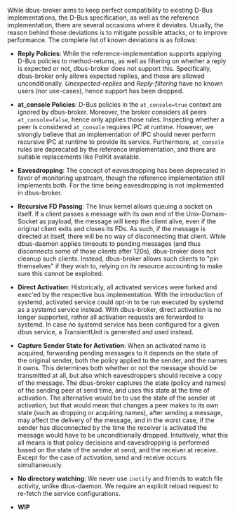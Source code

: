 While dbus-broker aims to keep perfect compatibility to existing D-Bus implementations, the D-Bus specification, as well as the reference implementation, there are several occasions where it deviates. Usually, the reason behind those deviations is to mitigate possible attacks, or to improve performance. The complete list of known deviations is as follows:

* **Reply Policies**: While the reference-implementation supports applying D-Bus policies to method-returns, as well as filtering on whether a reply is expected or not, dbus-broker does not support this. Specifically, dbus-broker only allows expected replies, and those are allowed unconditionally.
_Unexpected-replies_ and _Reply-filtering_ have no known users (nor use-cases), hence support has been dropped.

* **at_console Policies**: D-Bus policies in the `at_console=true` context are ignored by dbus-broker. Moreover, the broker considers all peers `at_console=false`, hence only applies those rules. Inspecting whether a peer is considered `at_console` requires IPC at runtime. However, we strongly believe that an implementation of IPC should never perform recursive IPC at runtime to provide its service. Furthermore, `at_console` rules are deprecated by the reference implementation, and there are suitable replacements like PolKit available.

* **Eavesdropping**: The concept of eavesdropping has been deprecated in favor of monitoring upstream, though the reference implementation still implements both. For the time being eavesdropping is not implemented in dbus-broker.

* **Recursive FD Passing**: The linux kernel allows queuing a socket on itself. If a client passes a message with its own end of the Unix-Domain-Socket as payload, the message will keep the client alive, even if the original client exits and closes its FDs. As such, if the message is directed at itself, there will be no way of disconnecting that client.
While dbus-daemon applies timeouts to pending messages (and thus disconnects some of those clients after 120s), dbus-broker does not cleanup such clients. Instead, dbus-broker allows such clients to "pin themselves" if they wish to, relying on its resource accounting to make sure this cannot be exploited.

* **Direct Activation**: Historically, all activated services were forked and exec'ed by the respective bus implementation. With the introduction of systemd, activated service could opt-in to be run executed by systemd as a systemd service instead. With dbus-broker, direct activation is no longer supported, rather all activation requests are forwarded to systemd. In case no systemd service has been configured for a given dbus service, a TransientUnit is generated and used instead.

* **Capture Sender State for Activation**: When an activated name is acquired, forwarding pending messages to it depends on the state of the original sender, both the policy applied to the sender, and the names it owns. This determines both whether or not the message should be transmitted at all, but also which eavesdroppers should receive a copy of the message. The dbus-broker captures the state (policy and names) of the sending peer at send time, and uses this state at the time of activation. The alternative would be to use the state of the sender at activation, but that would mean that changes a peer makes to its own state (such as dropping or acquiring names), after sending a message, may affect the delivery of the message, and in the worst case, if the sender has disconnected by the time the receiver is activated the message would have to be unconditionally dropped. Intuitively, what this all means is that policy decisions and eavesdropping is performed based on the state of the sender at send, and the receiver at receive. Except for the case of activation, send and receive occurs simultaneously.

* **No directory watching**: We never use `inotify` and friends to watch file activity, unlike dbus-daemon. We require an explicit reload request to re-fetch the service configurations.

* **WIP**